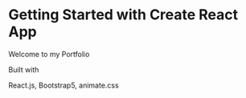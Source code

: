 # Getting Started with Create React App

Welcome to my Portfolio

Built with

React.js,
Bootstrap5,
animate.css
